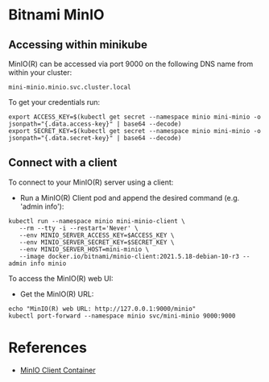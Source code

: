 # Bitnami MinIO


## Accessing within minikube

MinIO(R) can be accessed via port 9000 on the following DNS name from within your cluster:

```
mini-minio.minio.svc.cluster.local
```

To get your credentials run:

```
export ACCESS_KEY=$(kubectl get secret --namespace minio mini-minio -o jsonpath="{.data.access-key}" | base64 --decode)
export SECRET_KEY=$(kubectl get secret --namespace minio mini-minio -o jsonpath="{.data.secret-key}" | base64 --decode)
```

## Connect with a client

To connect to your MinIO(R) server using a client:

- Run a MinIO(R) Client pod and append the desired command (e.g. 'admin info'):

```
kubectl run --namespace minio mini-minio-client \
   --rm --tty -i --restart='Never' \
   --env MINIO_SERVER_ACCESS_KEY=$ACCESS_KEY \
   --env MINIO_SERVER_SECRET_KEY=$SECRET_KEY \
   --env MINIO_SERVER_HOST=mini-minio \
   --image docker.io/bitnami/minio-client:2021.5.18-debian-10-r3 -- admin info minio
```

To access the MinIO(R) web UI:

- Get the MinIO(R) URL:

```
echo "MinIO(R) web URL: http://127.0.0.1:9000/minio"
kubectl port-forward --namespace minio svc/mini-minio 9000:9000
```

# References

* [MinIO Client Container](https://github.com/bitnami/bitnami-docker-minio-client)